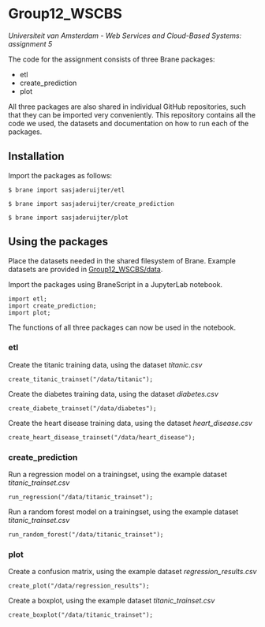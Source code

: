 # Group12_WSCBS
_Universiteit van Amsterdam - Web Services and Cloud-Based Systems: assignment 5_

The code for the assignment consists of three Brane packages:
- etl
- create_prediction
- plot

All three packages are also shared in individual GitHub repositories, such that they can be imported very conveniently. 
This repository contains all the code we used, the datasets and documentation on how to run each of the packages.

## Installation
Import the packages as follows:
```shell
$ brane import sasjaderuijter/etl
```
```shell
$ brane import sasjaderuijter/create_prediction
```
```shell
$ brane import sasjaderuijter/plot
```

## Using the packages
Place the datasets needed in the shared filesystem of Brane. Example datasets are provided in [Group12_WSCBS/data](https://github.com/sasjaderuijter/Group12_WSCBS/tree/main/data).

Import the packages using BraneScript in a JupyterLab notebook.
```shell
import etl;
import create_prediction;
import plot;
```
The functions of all three packages can now be used in the notebook.
### etl
Create the titanic training data, using the dataset _titanic.csv_
```shell
create_titanic_trainset("/data/titanic");
```
Create the diabetes training data, using the dataset _diabetes.csv_
```shell
create_diabete_trainset("/data/diabetes");
```
Create the heart disease training data, using the dataset _heart_disease.csv_
```shell
create_heart_disease_trainset("/data/heart_disease");
```
### create_prediction
Run a regression model on a trainingset, using the example dataset _titanic_trainset.csv_
```shell
run_regression("/data/titanic_trainset");
```

Run a random forest model on a trainingset, using the example dataset _titanic_trainset.csv_
```shell
run_random_forest("/data/titanic_trainset");
```

### plot
Create a confusion matrix, using the example dataset _regression_results.csv_
```shell
create_plot("/data/regression_results");
```
Create a boxplot, using the example dataset _titanic_trainset.csv_
```shell
create_boxplot("/data/titanic_trainset");
```
